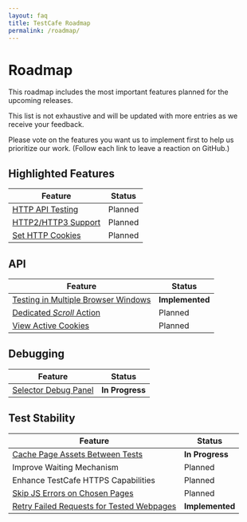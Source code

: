 ```yaml
---
layout: faq
title: TestCafe Roadmap
permalink: /roadmap/
---
```

# Roadmap

This roadmap includes the most important features planned for the upcoming releases.

This list is not exhaustive and will be updated with more entries as we receive your feedback.

Please vote on the features you want us to implement first to help us prioritize our work. (Follow each link to leave a reaction on GitHub.)

## Highlighted Features

Feature                                                                                           | Status
------------------------------------------------------------------------------------------------- | -------------------
[HTTP API Testing](https://github.com/DevExpress/testcafe/issues/4288)                            | Planned
[HTTP2/HTTP3 Support](https://github.com/DevExpress/testcafe-hammerhead/issues/1960)              | Planned
[Set HTTP Cookies](https://github.com/DevExpress/testcafe/issues/4063)                            | Planned

## API

Feature                                                                                           | Status
------------------------------------------------------------------------------------------------- | -------------------
[Testing in Multiple Browser Windows](https://github.com/DevExpress/testcafe/issues/912)          | **Implemented**
[Dedicated *Scroll* Action](https://github.com/DevExpress/testcafe/issues/527)                    | Planned
[View Active Cookies](https://github.com/DevExpress/testcafe/issues/4428)                         | Planned

## Debugging

Feature                                                                                           | Status
------------------------------------------------------------------------------------------------- | -------------------
[Selector Debug Panel](https://github.com/DevExpress/testcafe/issues/3244)                        | **In Progress**

## Test Stability

Feature                                                                                           | Status
------------------------------------------------------------------------------------------------- | -------------------
[Cache Page Assets Between Tests](https://github.com/DevExpress/testcafe-hammerhead/issues/863)   | **In Progress**
Improve Waiting Mechanism                                                                         | Planned
Enhance TestCafe HTTPS Capabilities                                                               | Planned
[Skip JS Errors on Chosen Pages](https://github.com/DevExpress/testcafe/issues/2775)              | Planned
[Retry Failed Requests for Tested Webpages](https://github.com/DevExpress/testcafe/pull/5738)     | **Implemented**
